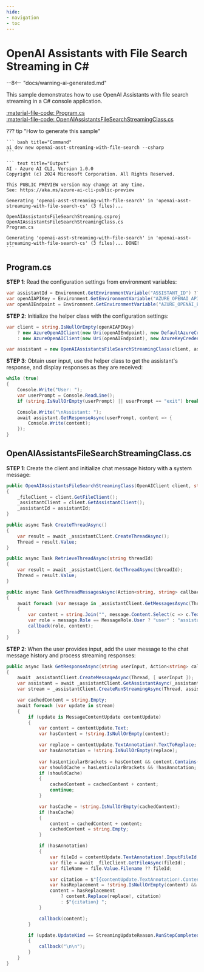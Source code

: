 ```yaml
---
hide:
- navigation
- toc
---
```

# OpenAI Assistants with File Search Streaming in C\#

--8<-- "docs/warning-ai-generated.md"

This sample demonstrates how to use OpenAI Assistants with file search streaming in a C# console application.

[:material-file-code: Program.cs](./samples/openai-asst-streaming-with-file-search-cs/Program.cs)  
[:material-file-code: OpenAIAssistantsFileSearchStreamingClass.cs](./samples/openai-asst-streaming-with-file-search-cs/OpenAIAssistantsFileSearchStreamingClass.cs)  

??? tip "How to generate this sample"

    ``` bash title="Command"
    ai dev new openai-asst-streaming-with-file-search --csharp
    ```

    ``` text title="Output"
    AI - Azure AI CLI, Version 1.0.0
    Copyright (c) 2024 Microsoft Corporation. All Rights Reserved.

    This PUBLIC PREVIEW version may change at any time.
    See: https://aka.ms/azure-ai-cli-public-preview

    Generating 'openai-asst-streaming-with-file-search' in 'openai-asst-streaming-with-file-search-cs' (3 files)...

    OpenAIAssistantsFileSearchStreaming.csproj
    OpenAIAssistantsFileSearchStreamingClass.cs
    Program.cs

    Generating 'openai-asst-streaming-with-file-search' in 'openai-asst-streaming-with-file-search-cs' (3 files)... DONE!
    ```

## Program.cs

**STEP 1**: Read the configuration settings from environment variables:

``` csharp title="Program.cs"
var assistantId = Environment.GetEnvironmentVariable("ASSISTANT_ID") ?? "<insert your OpenAI assistant ID here>";
var openAIAPIKey = Environment.GetEnvironmentVariable("AZURE_OPENAI_API_KEY") ?? "<insert your Azure OpenAI API key here>";
var openAIEndpoint = Environment.GetEnvironmentVariable("AZURE_OPENAI_ENDPOINT") ?? "<insert your Azure OpenAI endpoint here>";
```

**STEP 2**: Initialize the helper class with the configuration settings:

``` csharp title="Program.cs"
var client = string.IsNullOrEmpty(openAIAPIKey)
    ? new AzureOpenAIClient(new Uri(openAIEndpoint), new DefaultAzureCredential())
    : new AzureOpenAIClient(new Uri(openAIEndpoint), new AzureKeyCredential(openAIAPIKey));

var assistant = new OpenAIAssistantsFileSearchStreamingClass(client, assistantId);
```

**STEP 3**: Obtain user input, use the helper class to get the assistant's response, and display responses as they are received:

``` csharp title="Program.cs"
while (true)
{
    Console.Write("User: ");
    var userPrompt = Console.ReadLine();
    if (string.IsNullOrEmpty(userPrompt) || userPrompt == "exit") break;

    Console.Write("\nAssistant: ");
    await assistant.GetResponseAsync(userPrompt, content => {
        Console.Write(content);
    });
}
```

## OpenAIAssistantsFileSearchStreamingClass.cs

**STEP 1**: Create the client and initialize chat message history with a system message:

``` csharp title="OpenAIAssistantsFileSearchStreamingClass.cs"
public OpenAIAssistantsFileSearchStreamingClass(OpenAIClient client, string assistantId)
{
    _fileClient = client.GetFileClient();
    _assistantClient = client.GetAssistantClient();
    _assistantId = assistantId;
}

public async Task CreateThreadAsync()
{
    var result = await _assistantClient.CreateThreadAsync();
    Thread = result.Value;
}

public async Task RetrieveThreadAsync(string threadId)
{
    var result = await _assistantClient.GetThreadAsync(threadId);
    Thread = result.Value;
}

public async Task GetThreadMessagesAsync(Action<string, string> callback)
{
    await foreach (var message in _assistantClient.GetMessagesAsync(Thread, ListOrder.OldestFirst))
    {
        var content = string.Join("", message.Content.Select(c => c.Text));
        var role = message.Role == MessageRole.User ? "user" : "assistant";
        callback(role, content);
    }
}
```

**STEP 2**: When the user provides input, add the user message to the chat message history and process streaming responses:

``` csharp title="OpenAIAssistantsFileSearchStreamingClass.cs"
public async Task GetResponseAsync(string userInput, Action<string> callback)
{
    await _assistantClient.CreateMessageAsync(Thread, [ userInput ]);
    var assistant = await _assistantClient.GetAssistantAsync(_assistantId);
    var stream = _assistantClient.CreateRunStreamingAsync(Thread, assistant.Value);

    var cachedContent = string.Empty;
    await foreach (var update in stream) 
    {
        if (update is MessageContentUpdate contentUpdate)
        {
            var content = contentUpdate.Text;
            var hasContent = !string.IsNullOrEmpty(content);

            var replace = contentUpdate.TextAnnotation?.TextToReplace;
            var hasAnnotation = !string.IsNullOrEmpty(replace);
            
            var hasLenticularBrackets = hasContent && content.Contains("\u3010") && content.Contains("\u3011");
            var shouldCache = hasLenticularBrackets && !hasAnnotation;
            if (shouldCache)
            {
                cachedContent = cachedContent + content;
                continue;
            }

            var hasCache = !string.IsNullOrEmpty(cachedContent);
            if (hasCache)
            {
                content = cachedContent + content;
                cachedContent = string.Empty;
            }

            if (hasAnnotation)
            {
                var fileId = contentUpdate.TextAnnotation!.InputFileId;
                var file = await _fileClient.GetFileAsync(fileId);
                var fileName = file.Value.Filename ?? fileId;

                var citation = $"[{contentUpdate.TextAnnotation!.ContentIndex}](file:{fileName})";
                var hasReplacement = !string.IsNullOrEmpty(content) && content.Contains(replace!);
                content = hasReplacement
                    ? content.Replace(replace!, citation)
                    : $"{citation} ";
            }

            callback(content);
        }

        if (update.UpdateKind == StreamingUpdateReason.RunStepCompleted)
        {
            callback("\n\n");
        }
    }
}
```